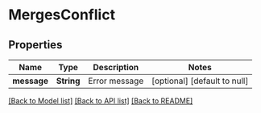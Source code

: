 # MergesConflict

## Properties
Name | Type | Description | Notes
------------ | ------------- | ------------- | -------------
**message** | **String** | Error message | [optional] [default to null]

[[Back to Model list]](../README.md#documentation-for-models) [[Back to API list]](../README.md#documentation-for-api-endpoints) [[Back to README]](../README.md)


